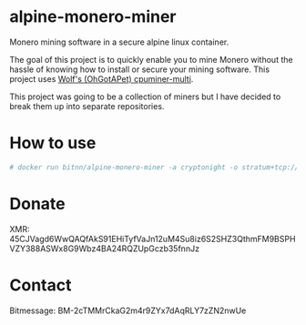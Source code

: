# alpine-monero-miner
Monero mining software in a secure alpine linux container.

The goal of this project is to quickly enable you to mine Monero without the hassle of knowing how to install or secure your mining software.
This project uses [Wolf's (OhGotAPet) cpuminer-multi](https://github.com/OhGodAPet/cpuminer-multi).

This project was going to be a collection of miners but I have decided to break them up into separate repositories.

# How to use
```bash
# docker run bitnn/alpine-monero-miner -a cryptonight -o stratum+tcp://xmr-usa.dwarfpool.com:8005 -u 45CJVagd6WwQAQfAkS91EHiTyfVaJn12uM4Su8iz6S2SHZ3QthmFM9BSPHVZY388ASWx8G9Wbz4BA24RQZUpGczb35fnnJz -p x --threads 2
```

# Donate
XMR: 45CJVagd6WwQAQfAkS91EHiTyfVaJn12uM4Su8iz6S2SHZ3QthmFM9BSPHVZY388ASWx8G9Wbz4BA24RQZUpGczb35fnnJz

# Contact
Bitmessage: BM-2cTMMrCkaG2m4r9ZYx7dAqRLY7zZN2nwUe
